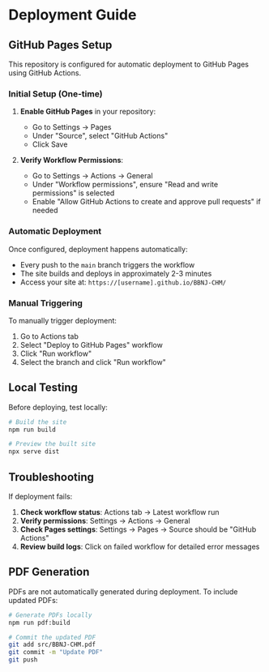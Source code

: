 # Deployment Guide

## GitHub Pages Setup

This repository is configured for automatic deployment to GitHub Pages using GitHub Actions.

### Initial Setup (One-time)

1. **Enable GitHub Pages** in your repository:
   - Go to Settings → Pages
   - Under "Source", select "GitHub Actions"
   - Click Save

2. **Verify Workflow Permissions**:
   - Go to Settings → Actions → General
   - Under "Workflow permissions", ensure "Read and write permissions" is selected
   - Enable "Allow GitHub Actions to create and approve pull requests" if needed

### Automatic Deployment

Once configured, deployment happens automatically:
- Every push to the `main` branch triggers the workflow
- The site builds and deploys in approximately 2-3 minutes
- Access your site at: `https://[username].github.io/BBNJ-CHM/`

### Manual Triggering

To manually trigger deployment:
1. Go to Actions tab
2. Select "Deploy to GitHub Pages" workflow
3. Click "Run workflow"
4. Select the branch and click "Run workflow"

## Local Testing

Before deploying, test locally:

```bash
# Build the site
npm run build

# Preview the built site
npx serve dist
```

## Troubleshooting

If deployment fails:

1. **Check workflow status**: Actions tab → Latest workflow run
2. **Verify permissions**: Settings → Actions → General
3. **Check Pages settings**: Settings → Pages → Source should be "GitHub Actions"
4. **Review build logs**: Click on failed workflow for detailed error messages

## PDF Generation

PDFs are not automatically generated during deployment. To include updated PDFs:

```bash
# Generate PDFs locally
npm run pdf:build

# Commit the updated PDF
git add src/BBNJ-CHM.pdf
git commit -m "Update PDF"
git push
```